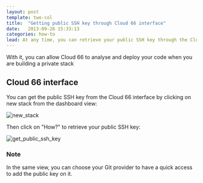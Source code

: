 ```yaml
---
layout: post
template: two-col
title:  "Getting public SSH key through Cloud 66 interface"
date:   2013-09-26 15:33:13
categories: how-to
lead: At any time, you can retrieve your public SSH key through the Cloud 66.
---
```



<p>With it, you can allow Cloud 66 to analyse and deploy your code when you are building a private stack</p>

## Cloud 66 interface

You can get the public SSH key from the Cloud 66 interface by clicking on new stack from the dashboard view:

![new_stack](http://cdn.cloud66.com.s3.amazonaws.com/images/help/new_stack.PNG)

Then click on "How?" to retrieve your public SSH key:

![get_public_ssh_key](http://cdn.cloud66.com.s3.amazonaws.com/images/help/get_public_ssh_key.PNG)

<div class="notice">
    <h3>Note</h3>
	<p>
		In the same view, you can choose your Git provider to have a quick access to add the public key on it.
	</p>
</div>